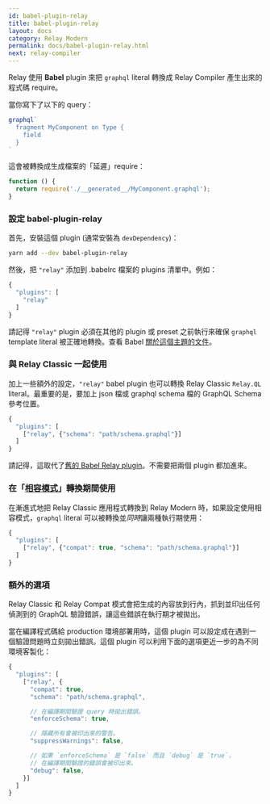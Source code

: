 ```yaml
---
id: babel-plugin-relay
title: babel-plugin-relay
layout: docs
category: Relay Modern
permalink: docs/babel-plugin-relay.html
next: relay-compiler
---
```


Relay 使用 **Babel** plugin 來把 `graphql` literal 轉換成 Relay Compiler 產生出來的程式碼 require。

當你寫下了以下的 query：

```javascript
graphql`
  fragment MyComponent on Type {
    field
  }
`
```

這會被轉換成生成檔案的「延遲」require：

```javascript
function () {
  return require('./__generated__/MyComponent.graphql');
}
```


### 設定 babel-plugin-relay

首先，安裝這個 plugin (通常安裝為 `devDependency`)：

```sh
yarn add --dev babel-plugin-relay
```

然後，把 `"relay"` 添加到 .babelrc 檔案的 plugins 清單中。例如：

```javascript
{
  "plugins": [
    "relay"
  ]
}
```

請記得 `"relay"` plugin 必須在其他的 plugin 或 preset 之前執行來確保 `graphql` template literal 被正確地轉換。查看 Babel [關於這個主題的文件](https://babeljs.io/docs/plugins/#plugin-preset-ordering)。


### 與 Relay Classic 一起使用

加上一些額外的設定，`"relay"` babel plugin 也可以轉換 Relay Classic `Relay.QL` literal。最重要的是，要加上 json 檔或 graphql schema 檔的 GraphQL Schema 參考位置。

```javascript
{
  "plugins": [
    ["relay", {"schema": "path/schema.graphql"}]
  ]
}
```

請記得，這取代了[舊的 Babel Relay plugin](./guides-babel-plugin.html)。不需要把兩個 plugin 都加進來。


### 在「[相容模式](./relay-compat.html)」轉換期間使用

在漸進式地把 Relay Classic 應用程式轉換到 Relay Modern 時，如果設定使用相容模式，`graphql` literal 可以被轉換並*同時*讓兩種執行期使用：

```javascript
{
  "plugins": [
    ["relay", {"compat": true, "schema": "path/schema.graphql"}]
  ]
}
```

### 額外的選項

Relay Classic 和 Relay Compat 模式會把生成的內容放到行內，抓到並印出任何偵測到的 GraphQL 驗證錯誤，讓這些錯誤在執行期才被拋出。

當在編譯程式碼給 production 環境部署用時，這個 plugin 可以設定成在遇到一個驗證問題時立刻拋出錯誤。這個 plugin 可以利用下面的選項更近一步的為不同環境客製化：

```javascript
{
  "plugins": [
    ["relay", {
      "compat": true,
      "schema": "path/schema.graphql",

      // 在編譯期間驗證 query 時拋出錯誤。
      "enforceSchema": true,

      // 隱藏所有會被印出來的警告。
      "suppressWarnings": false,

      // 如果 `enforceSchema` 是 `false` 而且 `debug` 是 `true`，
      // 在編譯期間驗證的錯誤會被印出來。
      "debug": false,
    }]
  ]
}
```
